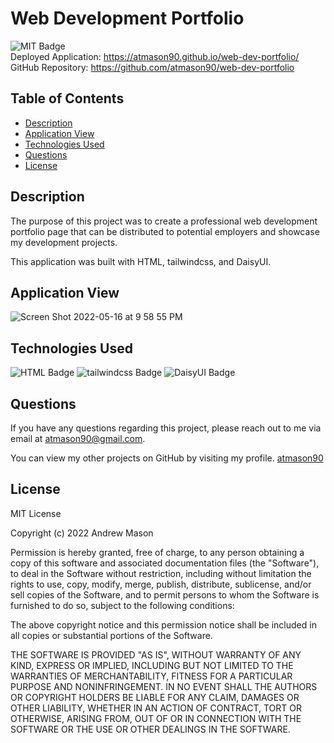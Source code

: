 # Web Development Portfolio

![MIT Badge](https://img.shields.io/badge/License-MIT-blue)  
Deployed Application: https://atmason90.github.io/web-dev-portfolio/  
GitHub Repository: https://github.com/atmason90/web-dev-portfolio

## Table of Contents

- [Description](#description)
- [Application View](#application-view)
- [Technologies Used](#technologies-used)
- [Questions](#questions)
- [License](#license)

## Description

The purpose of this project was to create a professional web development portfolio page that can be distributed to potential employers and showcase my development projects.

This application was built with HTML, tailwindcss, and DaisyUI.

## Application View

![Screen Shot 2022-05-16 at 9 58 55 PM](https://user-images.githubusercontent.com/99947655/168733097-7cda5034-928c-4ec7-bd44-18278f229ae0.png)

## Technologies Used

![HTML Badge](https://img.shields.io/badge/Language-HTML-red)
![tailwindcss Badge](https://img.shields.io/badge/Framework-tailwindcss-9cf)
![DaisyUI Badge](https://img.shields.io/badge/UI-DaisyUI-yellow)

## Questions

If you have any questions regarding this project, please reach out to me via email at [atmason90@gmail.com](mailto:atmason90@gmail.com).

You can view my other projects on GitHub by visiting my profile. [atmason90](https://github.com/atmason90)

## License

MIT License

Copyright (c) 2022 Andrew Mason

Permission is hereby granted, free of charge, to any person obtaining a copy
of this software and associated documentation files (the "Software"), to deal
in the Software without restriction, including without limitation the rights
to use, copy, modify, merge, publish, distribute, sublicense, and/or sell
copies of the Software, and to permit persons to whom the Software is
furnished to do so, subject to the following conditions:

The above copyright notice and this permission notice shall be included in all
copies or substantial portions of the Software.

THE SOFTWARE IS PROVIDED "AS IS", WITHOUT WARRANTY OF ANY KIND, EXPRESS OR
IMPLIED, INCLUDING BUT NOT LIMITED TO THE WARRANTIES OF MERCHANTABILITY,
FITNESS FOR A PARTICULAR PURPOSE AND NONINFRINGEMENT. IN NO EVENT SHALL THE
AUTHORS OR COPYRIGHT HOLDERS BE LIABLE FOR ANY CLAIM, DAMAGES OR OTHER
LIABILITY, WHETHER IN AN ACTION OF CONTRACT, TORT OR OTHERWISE, ARISING FROM,
OUT OF OR IN CONNECTION WITH THE SOFTWARE OR THE USE OR OTHER DEALINGS IN THE
SOFTWARE.
